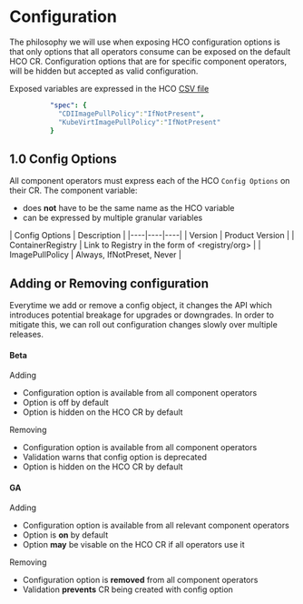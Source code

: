 # Configuration
The philosophy we will use when exposing HCO configuration options is that only
options that all operators consume can be exposed on the default HCO CR.
Configuration options that are for specific component operators, will be hidden
but accepted as valid configuration.

Exposed variables are expressed in the HCO [CSV file](https://github.com/kubevirt/hyperconverged-cluster-operator/blob/dfdd4ac492c1d91c130eec03af1e4f6b04d54c7e/deploy/converged/olm-catalog/kubevirt-hyperconverged/0.0.1/kubevirt-hyperconverged-operator.v0.0.1.clusterserviceversion.yaml#L18-L20)
```yaml
          "spec": {
            "CDIImagePullPolicy":"IfNotPresent",
            "KubeVirtImagePullPolicy":"IfNotPresent"
          }
```

## 1.0 Config Options
All component operators must express each of the HCO `Config Options` on their CR.
The component variable:
  - does __not__ have to be the same name as the HCO variable
  - can be expressed by multiple granular variables

| Config Options | Description |
|----|----|----|
| Version  |  Product Version |
| ContainerRegistry | Link to Registry in the form of <registry/org> |
| ImagePullPolicy | Always, IfNotPreset, Never  |

## Adding or Removing configuration
Everytime we add or remove a config object, it changes the API which introduces
potential breakage for upgrades or downgrades. In order to mitigate this, we can
roll out configuration changes slowly over multiple releases.

#### Beta
Adding
 - Configuration option is available from all component operators
 - Option is off by default
 - Option is hidden on the HCO CR by default

Removing
 - Configuration option is available from all component operators
 - Validation warns that config option is deprecated
 - Option is hidden on the HCO CR by default

#### GA
Adding
 - Configuration option is available from all relevant component operators
 - Option is __on__ by default
 - Option __may__ be visable on the HCO CR if all operators use it

Removing
 - Configuration option is __removed__ from all component operators
 - Validation __prevents__ CR being created with config option
